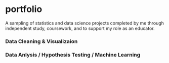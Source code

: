 # portfolio

A sampling of statistics and data science projects completed by me through independent study, coursework, and to support my role as an educator.

### Data Cleaning & Visualizaion

### Data Anlysis / Hypothesis Testing / Machine Learning

